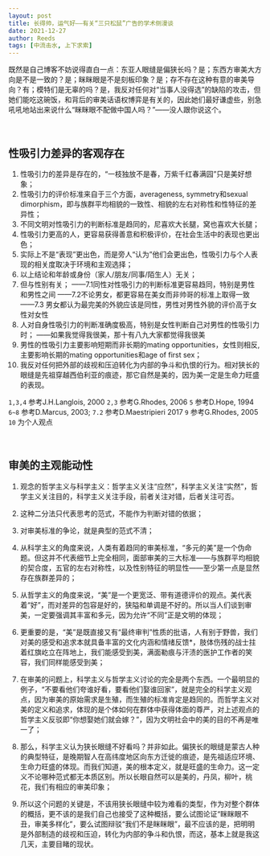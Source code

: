 ```yaml
---
layout: post
title: 长得帅，运气好——有关“三只松鼠”广告的学术侧漫谈
date: 2021-12-27
author: Reeds
tags: [中流击水, 上下求索]
---
```


 既然是自己博客不妨说得直白一点：东亚人眼缝是偏狭长吗？是；东西方审美大方向是不是一致的？是；眯眯眼是不是刻板印象？是；存不存在这种有意的审美导向？有；模特们是无辜的吗？是，我反对任何对“当事人没得选”的缺陷的攻击，但她们能吃这碗饭，和背后的审美话语权博弈是有关的，因此她们最好谦虚些，别急吼吼地站出来说什么“眯眯眼不配做中国人吗？”——没人跟你说这个。

<br>

## 性吸引力差异的客观存在

1. 性吸引力的差异是存在的，“一枝独放不是春，万紫千红春满园”只是美好想象；
2. 性吸引力的评价标准来自于三个方面，averageness, symmetry和sexual dimorphism，即与族群平均相貌的一致性、相貌的左右对称性和性特征的差异性；
3.  不同文明对性吸引力的判断标准是趋同的，尼喜欢大长腿，窝也喜欢大长腿；
4. 性吸引力更高的人，更容易获得善意和积极评价，在社会生活中的表现也更出色；
5. 实际上不是“表现”更出色，而是旁人“认为”他们会更出色，性吸引力与个人表现的相关度取决于环境和主观选择；
6. 以上结论和年龄或身份（家人/朋友/同事/陌生人）无关；
7. 但与性别有关；
    ——7.1同性对性吸引力的判断标准更容易趋同，特别是男性和男性之间
    ——7.2不论男女，都更容易在美女而非帅哥的标准上取得一致
    ——7.3 男女都认为最完美的外貌应该是同性，男性对男性外貌的评价高于女性对女性
8. 人对自身性吸引力的判断准确度极高，特别是女性判断自己对男性的性吸引力时；
    ——如果我觉得我很美，那十有八九大家都觉得我很美
9. 男性的性吸引力主要影响短期而非长期的mating opportunities，女性则相反,主要影响长期的mating opportunities和age of first sex；
10. 我反对任何把外部的歧视和压迫转化为内部的争斗和仇恨的行为。相对狭长的眼缝是先祖穿越西伯利亚的痕迹，那它自然是美的，因为美一定是生命力旺盛的表现。

 `1,3,4` 参考J.H.Langlois, 2000
 `2,3` 参考G.Rhodes, 2006
 `5` 参考D.Hope, 1994
 `6~8` 参考D.Marcus, 2003;
 `7.2` 参考D.Maestripieri 2017
 `9` 参考G.Rhodes, 2005
 `10` 为个人观点

<br>

## 审美的主观能动性

1. 观念的哲学主义与科学主义：哲学主义关注“应然”，科学主义关注“实然”，哲学主义关注目的，科学主义关注手段，前者关注对错，后者关注可否。

2. 这种二分法只代表思考的范式，不能作为判断对错的依据；

3. 对审美标准的争论，就是典型的范式不清；

4. 从科学主义的角度来说，人类有着趋同的审美标准，“多元的美”是一个伪命题。但这并不代表细节上完全相同，面部审美的三大标准——与族群平均相貌的契合度，五官的左右对称性，以及性别特征的明显性——至少第一点是显然存在族群差异的；

5. 从哲学主义的角度来说，“美”是一个更宽泛、带有道德评价的观点。美代表着“好”，而对差异的包容是好的，狭隘和单调是不好的。所以当人们谈到审美，一定要强调其丰富和多元，因为允许“不同”正是文明的体现；

6. 更重要的是，“美”是既直接又有“最终审判”性质的批语，人有别于野兽，我们对美的感受和追求本就具备丰富的文化内涵和情绪反馈*，肢体伤残的战士拄着红旗屹立在阵地上，我们能感受到美，满面勒痕与汗渍的医护工作者的笑容，我们同样能感受到美；

7. 在审美的问题上，科学主义与哲学主义讨论的完全是两个东西。一个最明显的例子，“不要看他们夸谁好看，要看他们娶谁回家”，就是完全的科学主义观点，因为审美的原始需求是生殖，而生殖的标准肯定是趋同的。而哲学主义对美的定义和追求，体现的是个体如何在群体中获得体面的尊严，对上述观点的哲学主义反驳即“你想娶她们就会嫁？”，因为文明社会中的美的目的不再是唯一了；

8. 那么，科学主义认为狭长眼缝不好看吗？并非如此。偏狭长的眼缝是蒙古人种的典型特征，是晚期智人在高纬度地区向东方迁徙的痕迹，是先祖适应环境、生命力旺盛的体现。而我们知道，美的根本定义，就是旺盛的生命力。这一定义不论哪种范式都无本质区别。所以长眼自然可以是美的，丹凤，柳叶，桃花，我们有相应的审美印象；

9. 所以这个问题的关键是，不该用狭长眼缝中较为难看的类型，作为对整个群体的概括，更不该的是我们自己也接受了这种概括，要么试图论证“眯眯眼不丑，审美多样化”，要么试图辩驳“我们不是眯眯眼”，最不应该的是，把明明是外部制造的歧视和压迫，转化为内部的争斗和仇恨，而这，基本上就是我这几天，主要目睹的现状。